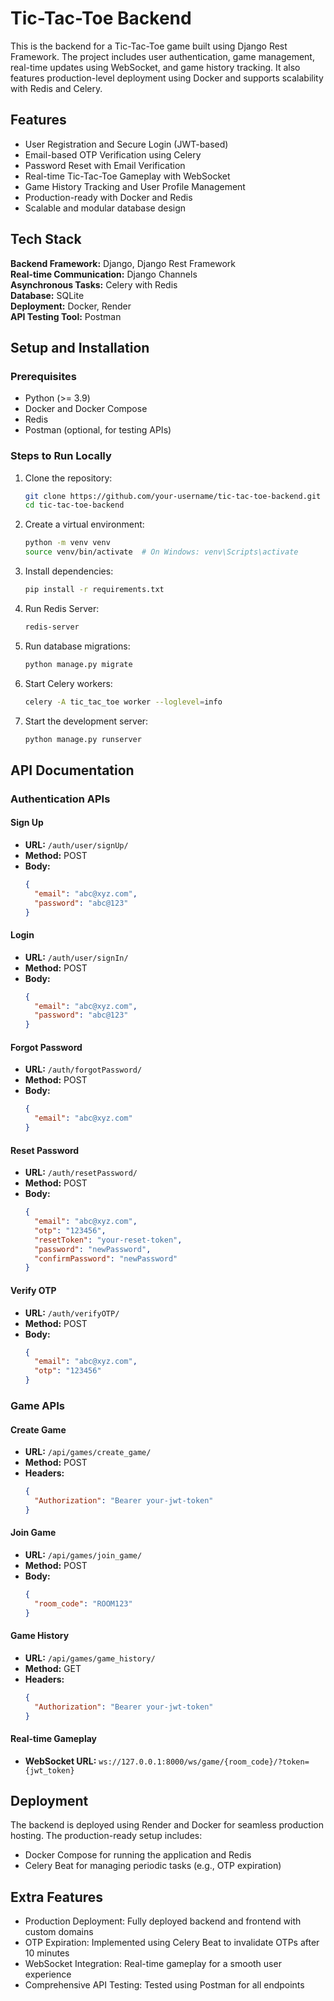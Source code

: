 # Tic-Tac-Toe Backend

This is the backend for a Tic-Tac-Toe game built using Django Rest Framework. The project includes user authentication, game management, real-time updates using WebSocket, and game history tracking. It also features production-level deployment using Docker and supports scalability with Redis and Celery.

## Features

- User Registration and Secure Login (JWT-based)
- Email-based OTP Verification using Celery
- Password Reset with Email Verification
- Real-time Tic-Tac-Toe Gameplay with WebSocket
- Game History Tracking and User Profile Management
- Production-ready with Docker and Redis
- Scalable and modular database design

## Tech Stack

**Backend Framework:** Django, Django Rest Framework  
**Real-time Communication:** Django Channels  
**Asynchronous Tasks:** Celery with Redis  
**Database:** SQLite  
**Deployment:** Docker, Render  
**API Testing Tool:** Postman

## Setup and Installation

### Prerequisites

- Python (>= 3.9)
- Docker and Docker Compose
- Redis
- Postman (optional, for testing APIs)

### Steps to Run Locally

1. Clone the repository:
   ```bash
   git clone https://github.com/your-username/tic-tac-toe-backend.git
   cd tic-tac-toe-backend
   ```

2. Create a virtual environment:
   ```bash
   python -m venv venv
   source venv/bin/activate  # On Windows: venv\Scripts\activate
   ```

3. Install dependencies:
   ```bash
   pip install -r requirements.txt
   ```

4. Run Redis Server:
   ```bash
   redis-server
   ```

5. Run database migrations:
   ```bash
   python manage.py migrate
   ```

6. Start Celery workers:
   ```bash
   celery -A tic_tac_toe worker --loglevel=info
   ```

7. Start the development server:
   ```bash
   python manage.py runserver
   ```

## API Documentation

### Authentication APIs

#### Sign Up
- **URL:** `/auth/user/signUp/`
- **Method:** POST
- **Body:**
  ```json
  {
    "email": "abc@xyz.com",
    "password": "abc@123"
  }
  ```

#### Login
- **URL:** `/auth/user/signIn/`
- **Method:** POST
- **Body:**
  ```json
  {
    "email": "abc@xyz.com",
    "password": "abc@123"
  }
  ```

#### Forgot Password
- **URL:** `/auth/forgotPassword/`
- **Method:** POST
- **Body:**
  ```json
  {
    "email": "abc@xyz.com"
  }
  ```

#### Reset Password
- **URL:** `/auth/resetPassword/`
- **Method:** POST
- **Body:**
  ```json
  {
    "email": "abc@xyz.com",
    "otp": "123456",
    "resetToken": "your-reset-token",
    "password": "newPassword",
    "confirmPassword": "newPassword"
  }
  ```

#### Verify OTP
- **URL:** `/auth/verifyOTP/`
- **Method:** POST
- **Body:**
  ```json
  {
    "email": "abc@xyz.com",
    "otp": "123456"
  }
  ```

### Game APIs

#### Create Game
- **URL:** `/api/games/create_game/`
- **Method:** POST
- **Headers:**
  ```json
  {
    "Authorization": "Bearer your-jwt-token"
  }
  ```

#### Join Game
- **URL:** `/api/games/join_game/`
- **Method:** POST
- **Body:**
  ```json
  {
    "room_code": "ROOM123"
  }
  ```

#### Game History
- **URL:** `/api/games/game_history/`
- **Method:** GET
- **Headers:**
  ```json
  {
    "Authorization": "Bearer your-jwt-token"
  }
  ```

#### Real-time Gameplay
- **WebSocket URL:** `ws://127.0.0.1:8000/ws/game/{room_code}/?token={jwt_token}`

## Deployment

The backend is deployed using Render and Docker for seamless production hosting. The production-ready setup includes:
- Docker Compose for running the application and Redis
- Celery Beat for managing periodic tasks (e.g., OTP expiration)

## Extra Features

- Production Deployment: Fully deployed backend and frontend with custom domains
- OTP Expiration: Implemented using Celery Beat to invalidate OTPs after 10 minutes
- WebSocket Integration: Real-time gameplay for a smooth user experience
- Comprehensive API Testing: Tested using Postman for all endpoints

